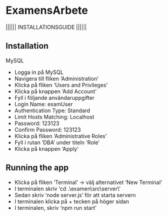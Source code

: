 # ExamensArbete

|||||| INSTALLATIONSGUIDE ||||||

## Installation

MySQL

- Logga in på MySQL
- Navigera till fliken ‘Administration’
- Klicka på fliken ‘Users and Privileges’
- Klicka på knappen ‘Add Account’
- Fyll i följande användaruppgifter
- Login Name: examUser
- Authentication Type: Standard
- Limit Hosts Matching: Localhost
- Password: 123123
- Confirm Password: 123123
- Klicka på fliken ‘Administrative Roles’
- Fyll i rutan ‘DBA’ under titeln ‘Role’
- Klicka på knappen ‘Apply’

## Running the app

- Klicka på fliken ‘Terminal’ → välj alternativet ‘New Terminal’
- I terminalen skriv ‘cd .\examen\src\server\’
- Sedan skriv ‘node server.js’ för att starta servern
- I terminalen klicka på + tecken på höger sidan
- I terminalen, skriv ‘npm run start’

